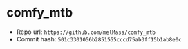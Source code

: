 # comfy_mtb
- Repo url: `https://github.com/melMass/comfy_mtb`
- Commit hash: `501c3301056b2851555cccd75ab3ff15b1ab8e0c`